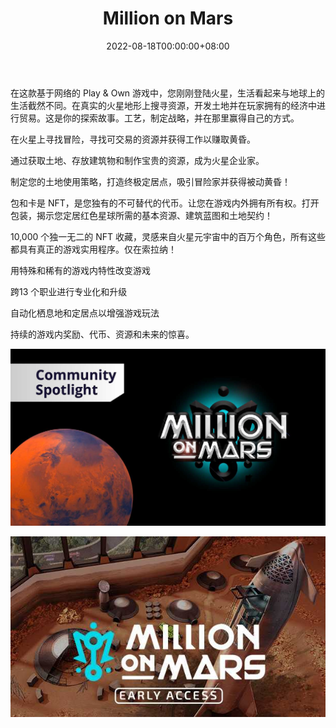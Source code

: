 ﻿---
title: "Million on Mars"
description: "在这款基于网络的 Play & Own 游戏中，您刚刚登陆火星，生活看起来与地球上的生活截然不同。在真实的火星地形上搜寻资源，开发土地并在玩家拥有的经济中进行贸易。这是你的探索故事。工艺，制定战略，并在那里赢得自己的方式。"
date: 2022-08-18T00:00:00+08:00
lastmod: 2022-08-18T00:00:00+08:00
draft: false
authors: ["seven"]
featuredImage: "million-on-mars.png"
tags: ["NFT Games","Million on Mars"]
categories: ["nfts"]
nfts: ["NFT Games"]
blockchain: "WAX"
website: "https://milliononmars.io/?utm_source=DappRadar&utm_medium=deeplink&utm_campaign=visit-website"
twitter: "https://twitter.com/MilliononMars"
discord: "https://discord.com/invite/VvP82vCHYm"
telegram: ""
github: "https://github.com/MillionOnMars"
youtube: "https://www.youtube.com/channel/UCiVE9LC3FN3ohcWnratC5kQ"
twitch: ""
facebook: ""
instagram: ""
reddit: ""
medium: ""
steam: ""
gitbook: ""
googleplay: ""
appstore: ""
status: "Live"
weight: 
lightgallery: true
toc: true
pinned: false
recommend: false
recommend1: fals
---
在这款基于网络的 Play & Own 游戏中，您刚刚登陆火星，生活看起来与地球上的生活截然不同。在真实的火星地形上搜寻资源，开发土地并在玩家拥有的经济中进行贸易。这是你的探索故事。工艺，制定战略，并在那里赢得自己的方式。

在火星上寻找冒险，寻找可交易的资源并获得工作以赚取黄昏。

通过获取土地、存放建筑物和制作宝贵的资源，成为火星企业家。

制定您的土地使用策略，打造终极定居点，吸引冒险家并获得被动黄昏！

包和卡是 NFT，是您独有的不可替代的代币。让您在游戏内外拥有所有权。打开包装，揭示您定居红色星球所需的基本资源、建筑蓝图和土地契约！

10,000 个独一无二的 NFT 收藏，灵感来自火星元宇宙中的百万个角色，所有这些都具有真正的游戏实用程序。仅在索拉纳！

用特殊和稀有的游戏内特性改变游戏

跨13 个职业进行专业化和升级

自动化栖息地和定居点以增强游戏玩法

持续的游戏内奖励、代币、资源和未来的惊喜。

![1](117abe40-6a2e-4062-ad39-455f8ae4ca74_.jpg)

![2](cecc24ab-63bd-464c-aa14-b1f9b28dfddc_.jpg)